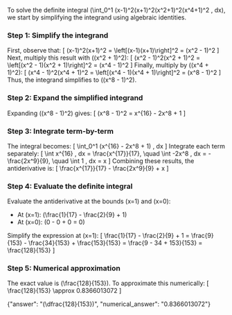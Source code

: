 

To solve the definite integral \(\int_0^1 (x-1)^2(x+1)^2(x^2+1)^2(x^4+1)^2 \, dx\), we start by simplifying the integrand using algebraic identities.

### Step 1: Simplify the integrand
First, observe that:
\[
(x-1)^2(x+1)^2 = \left[(x-1)(x+1)\right]^2 = (x^2 - 1)^2
\]
Next, multiply this result with \((x^2 + 1)^2\):
\[
(x^2 - 1)^2(x^2 + 1)^2 = \left[(x^2 - 1)(x^2 + 1)\right]^2 = (x^4 - 1)^2
\]
Finally, multiply by \((x^4 + 1)^2\):
\[
(x^4 - 1)^2(x^4 + 1)^2 = \left[(x^4 - 1)(x^4 + 1)\right]^2 = (x^8 - 1)^2
\]
Thus, the integrand simplifies to \((x^8 - 1)^2\).

### Step 2: Expand the simplified integrand
Expanding \((x^8 - 1)^2\) gives:
\[
(x^8 - 1)^2 = x^{16} - 2x^8 + 1
\]

### Step 3: Integrate term-by-term
The integral becomes:
\[
\int_0^1 (x^{16} - 2x^8 + 1) \, dx
\]
Integrate each term separately:
\[
\int x^{16} \, dx = \frac{x^{17}}{17}, \quad \int -2x^8 \, dx = -\frac{2x^9}{9}, \quad \int 1 \, dx = x
\]
Combining these results, the antiderivative is:
\[
\frac{x^{17}}{17} - \frac{2x^9}{9} + x
\]

### Step 4: Evaluate the definite integral
Evaluate the antiderivative at the bounds \(x=1\) and \(x=0\):
- At \(x=1\): \(\frac{1}{17} - \frac{2}{9} + 1\)
- At \(x=0\): \(0 - 0 + 0 = 0\)

Simplify the expression at \(x=1\):
\[
\frac{1}{17} - \frac{2}{9} + 1 = \frac{9}{153} - \frac{34}{153} + \frac{153}{153} = \frac{9 - 34 + 153}{153} = \frac{128}{153}
\]

### Step 5: Numerical approximation
The exact value is \(\frac{128}{153}\). To approximate this numerically:
\[
\frac{128}{153} \approx 0.8366013072
\]

{"answer": "\(\dfrac{128}{153}\)", "numerical_answer": "0.8366013072"}